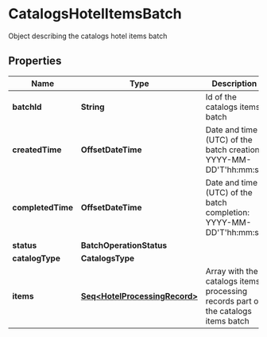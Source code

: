 

# CatalogsHotelItemsBatch

Object describing the catalogs hotel items batch

## Properties

Name | Type | Description | Notes
------------ | ------------- | ------------- | -------------
**batchId** | **String** | Id of the catalogs items batch |  [optional]
**createdTime** | **OffsetDateTime** | Date and time (UTC) of the batch creation: YYYY-MM-DD&#39;T&#39;hh:mm:ss |  [optional] [readonly]
**completedTime** | **OffsetDateTime** | Date and time (UTC) of the batch completion: YYYY-MM-DD&#39;T&#39;hh:mm:ss |  [optional] [readonly]
**status** | **BatchOperationStatus** |  |  [optional]
**catalogType** | **CatalogsType** |  | 
**items** | [**Seq&lt;HotelProcessingRecord&gt;**](HotelProcessingRecord.md) | Array with the catalogs items processing records part of the catalogs items batch |  [optional]



